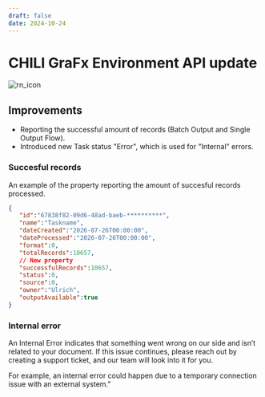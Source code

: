 ```yaml
---
draft: false
date: 2024-10-24
---
```


# CHILI GraFx Environment API update

![rn_icon](../../../../../assets/icon-CHILI-GraFx.svg)


## Improvements

- Reporting the successful amount of records (Batch Output and Single Output Flow).
- Introduced new Task status "Error", which is used for "Internal" errors.

<!-- more -->

###  Succesful records

An example of the property reporting the amount of succesful records processed.

```json
{
   "id":"67838f82-09d6-48ad-baeb-**********",
   "name":"Taskname",
   "dateCreated":"2026-07-26T00:00:00",
   "dateProcessed":"2026-07-26T00:00:00",
   "format":0,
   "totalRecords":10657,
   // New property
   "successfulRecords":10657,
   "status":0,
   "source":0,
   "owner":"Ulrich",
   "outputAvailable":true
}
```

### Internal error

An Internal Error indicates that something went wrong on our side and isn’t related to your document. If this issue continues, please reach out by creating a support ticket, and our team will look into it for you.

For example, an internal error could happen due to a temporary connection issue with an external system.”